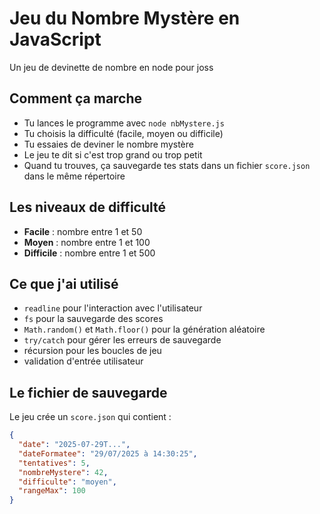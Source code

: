 # Jeu du Nombre Mystère en JavaScript

Un jeu de devinette de nombre en node pour joss

## Comment ça marche

- Tu lances le programme avec `node nbMystere.js`
- Tu choisis la difficulté (facile, moyen ou difficile)
- Tu essaies de deviner le nombre mystère
- Le jeu te dit si c'est trop grand ou trop petit
- Quand tu trouves, ça sauvegarde tes stats dans un fichier `score.json` dans le même répertoire

## Les niveaux de difficulté

- **Facile** : nombre entre 1 et 50
- **Moyen** : nombre entre 1 et 100  
- **Difficile** : nombre entre 1 et 500

## Ce que j'ai utilisé

- `readline` pour l'interaction avec l'utilisateur
- `fs` pour la sauvegarde des scores
- `Math.random()` et `Math.floor()` pour la génération aléatoire
- `try/catch` pour gérer les erreurs de sauvegarde
- récursion pour les boucles de jeu
- validation d'entrée utilisateur

## Le fichier de sauvegarde

Le jeu crée un `score.json` qui contient :
```json
{
  "date": "2025-07-29T...",
  "dateFormatee": "29/07/2025 à 14:30:25",
  "tentatives": 5,
  "nombreMystere": 42,
  "difficulte": "moyen",
  "rangeMax": 100
}
```
